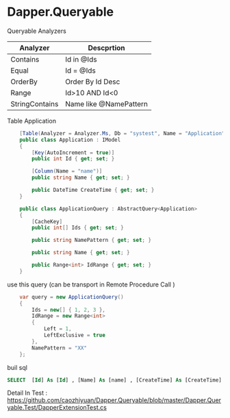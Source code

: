 # Dapper.Queryable


Queryable Analyzers

| Analyzer  |   Descprtion     |
| ------    |    ------        |
| Contains  | Id in @Ids       |
| Equal     | Id = @Ids        |
| OrderBy   | Order By Id Desc |
| Range     | Id>10 AND Id<0   |
| StringContains | Name like @NamePattern |


Table Application 
```C#
    [Table(Analyzer = Analyzer.Ms, Db = "systest", Name = "Application")]
    public class Application : IModel
    {
        [Key(AutoIncrement = true)]
        public int Id { get; set; }

        [Column(Name = "name")]
        public string Name { get; set; }

        public DateTime CreateTime { get; set; }
    }

    public class ApplicationQuery : AbstractQuery<Application>
    {
        [CacheKey]
        public int[] Ids { get; set; }

        public string NamePattern { get; set; }

        public string Name { get; set; }

        public Range<int> IdRange { get; set; }
    }
```

use this query (can be transport in Remote Procedure Call )
```C#
    var query = new ApplicationQuery()
    {
        Ids = new[] { 1, 2, 3 },
        IdRange = new Range<int>
        {
            Left = 1,
            LeftExclusive = true
        },
        NamePattern = "XX"
    };
```
buil sql

```sql
SELECT  [Id] As [Id] , [Name] As [name] , [CreateTime] As [CreateTime]  FROM [Application] with(nolock)   WHERE  [Id] IN @Ids AND [Name] like @NamePattern AND [Id] > @IdLeft
```

Detail In Test : https://github.com/caozhiyuan/Dapper.Queryable/blob/master/Dapper.Queryable.Test/DapperExtensionTest.cs

